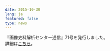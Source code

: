 ```yaml
---
date: 2015-10-30
lang: ja
featured: false
type: news
---
```

『画像史料解析センター通信』71号を発行しました。<br/>
詳細は<a href="http://www.hi.u-tokyo.ac.jp/gazo/centernewslist.htm" target="_blank">こちら</a>。
